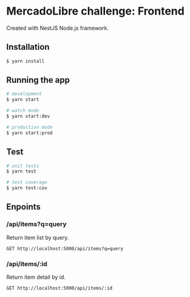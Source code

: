 # MercadoLibre challenge: Frontend
Created with NestJS Node.js framework.

## Installation
```bash
$ yarn install
```

## Running the app
```bash
# development
$ yarn start

# watch mode
$ yarn start:dev

# production mode
$ yarn start:prod
```

## Test
```bash
# unit tests
$ yarn test

# test coverage
$ yarn test:cov
```

## Enpoints
### /api/items?q=query
Return item list by query.
```http
GET http://localhost:5000/api/items?q=query
```

### /api/items/:id 
Return item detail by id.

```http
GET http://localhost:5000/api/items/:id 
```


